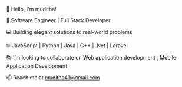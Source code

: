 👋 Hello, I'm muditha!

🚀 Software Engineer | Full Stack Developer

💻 Building elegant solutions to real-world problems

🌐 JavaScript | Python | Java | C++ | .Net | Laravel

📚  I’m looking to collaborate on Web application development , Mobile Application Development

📫 Reach me at muditha41@gmail.com
